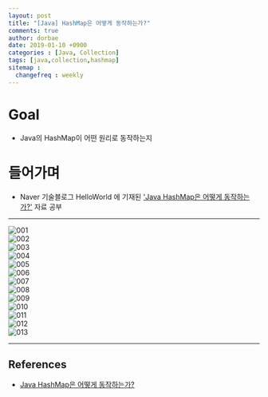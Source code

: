 ```yaml
---
layout: post
title: "[Java] HashMap은 어떻게 동작하는가?"
comments: true
author: dorbae
date: 2019-01-10 +0900
categories : [Java, Collection]
tags: [java,collection,hashmap]
sitemap :
  changefreq : weekly
---
```


# Goal
* Java의 HashMap이 어떤 원리로 동작하는지

# 들어가며
* Naver 기술블로그 HelloWorld 에 기재된 ['Java HashMap은 어떻게 동작하는가?'](https://d2.naver.com/helloworld/831311) 자료 공부    

-----------
     
![001](/assets/images/posts/2019/01/2019-01-10-Java-Collection-Hashmaphowto-001.jpg)     
![002](/assets/images/posts/2019/01/2019-01-10-Java-Collection-Hashmaphowto-002.jpg)     
![003](/assets/images/posts/2019/01/2019-01-10-Java-Collection-Hashmaphowto-003.jpg)     
![004](/assets/images/posts/2019/01/2019-01-10-Java-Collection-Hashmaphowto-004.jpg)     
![005](/assets/images/posts/2019/01/2019-01-10-Java-Collection-Hashmaphowto-005.jpg)     
![006](/assets/images/posts/2019/01/2019-01-10-Java-Collection-Hashmaphowto-006.jpg)     
![007](/assets/images/posts/2019/01/2019-01-10-Java-Collection-Hashmaphowto-007.jpg)     
![008](/assets/images/posts/2019/01/2019-01-10-Java-Collection-Hashmaphowto-008.jpg)     
![009](/assets/images/posts/2019/01/2019-01-10-Java-Collection-Hashmaphowto-009.jpg)     
![010](/assets/images/posts/2019/01/2019-01-10-Java-Collection-Hashmaphowto-010.jpg)     
![011](/assets/images/posts/2019/01/2019-01-10-Java-Collection-Hashmaphowto-011.jpg)     
![012](/assets/images/posts/2019/01/2019-01-10-Java-Collection-Hashmaphowto-012.jpg)      
![013](/assets/images/posts/2019/01/2019-01-10-Java-Collection-Hashmaphowto-013.jpg)      
     
----------     

## References
* [Java HashMap은 어떻게 동작하는가?](https://d2.naver.com/helloworld/831311)
